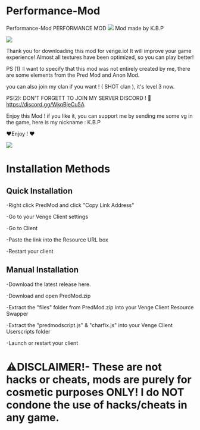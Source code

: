 # Performance-Mod

Performance-Mod
PERFORMANCE MOD
[![](https://cdn.discordapp.com/attachments/888752629780447242/894620135015464960/PERFORMANCE_Mod..jpg)]()
Mod made by K.B.P

[![](https://shields.io/github/downloads/:KBPonVENGE/:Performance-Mod/total)]()

Thank you for downloading this mod for venge.io! It will improve your game experience! Almost all textures have been optimized, so you can play better! 

PS (1) :I want to specify that this mod was not entirely created by me, there are some elements from the Pred Mod and Anon Mod.

you can also join my clan if you want ! ( SHOT clan ), it's level 3 now.

PS(2): DON'T FORGETT TO JOIN MY SERVER DISCORD ! 🙂 https://discord.gg/WkqBjeCu5A

Enjoy this Mod ! if you like it, you can support me by sending me some vg in the game, here is my nickname : K.B.P

❤️Enjoy ! ❤️

[![](https://cdn.discordapp.com/attachments/888752629780447242/894621258556272740/KBP.PNG)]()

# Installation Methods

## Quick Installation

-Right click PredMod and click "Copy Link Address"

-Go to your Venge Client settings

-Go to Client

-Paste the link into the Resource URL box

-Restart your client

## Manual Installation

-Download the latest release here.

-Download and open PredMod.zip

-Extract the "files" folder from PredMod.zip into your Venge Client Resource Swapper

-Extract the "predmodscript.js" & "charfix.js" into your Venge Client Userscripts folder

-Launch or restart your client

# ⚠️DISCLAIMER!- These are not hacks or cheats, mods are purely for cosmetic purposes ONLY! I do NOT condone the use of hacks/cheats in any game.
